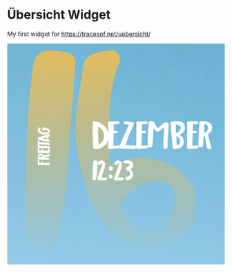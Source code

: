 # Übersicht Widget

My first widget for https://tracesof.net/uebersicht/

![Preview](img/preview.png)
